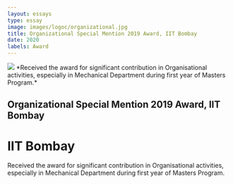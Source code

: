 ```yaml
---
layout: essays  
type: essay
image: images/logoc/organizational.jpg
title: Organizational Special Mention 2019 Award, IIT Bombay
date: 2020 
labels: Award
---
```


<img class="ui image" src="{{ site.baseurl }}/images/logoc/organizational.jpg ">
*Received the award for significant contribution in Organisational activities, especially in Mechanical Department during first year of Masters Program.*

## Organizational Special Mention 2019 Award, IIT Bombay
# IIT Bombay
Received the award for significant contribution in Organisational activities, especially in Mechanical Department during first year of Masters Program.
